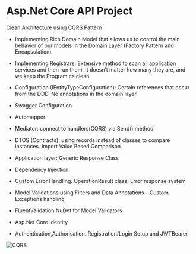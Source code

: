 # Asp.Net Core API Project


Clean Architecture using CQRS Pattern
-	Implementing Rich Domain Model that allows us to control the main behavior of our models in the Domain Layer (Factory Pattern and Encapsulation)

-	Implementing Registrars: Extensive method to scan all application services and then run them. It doesn’t matter how many they are, and we keep the Program.cs clean

-	Configuration (IEntityTypeConfiguration): Certain references that occur from the DDD. No annotations in the domain layer.

-	Swagger Configuration

-	Automapper

-	Mediator: connect to handlers(CQRS) via Send() method

-	DTOS (Contracts): using records instead of classes to compare instances. Import Value Based Comparison

-	Application layer: Generic Response Class
  
-	Dependency Injection

-	Custom Error Handling. OperationResult class, Error response system

-	Model Validations using Filters and Data Annotations – Custom Exceptions handling

-	FluentValidation NuGet for Model Validators

-	Asp.Net Core Identity

-	Authentication,Authorisation. Registration/Login Setup and JWTBearer


![CQRS](https://github.com/GeorgePetrougp/SocialMediaApp/assets/110170196/7c8b5447-1593-40ee-9238-56414ebb985b)
